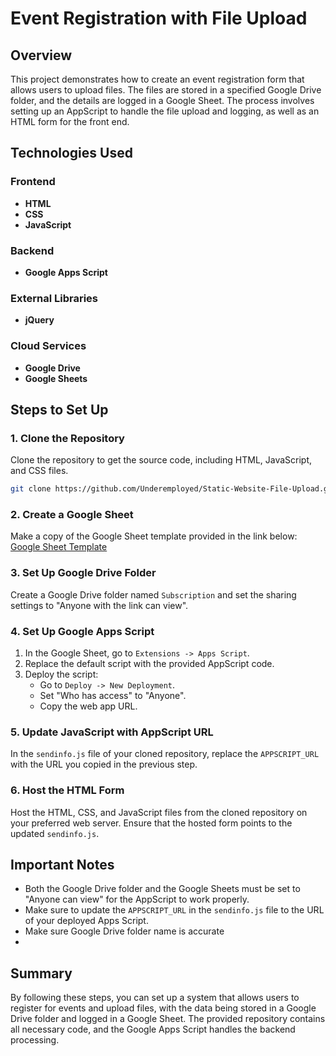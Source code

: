 # Event Registration with File Upload

## Overview
This project demonstrates how to create an event registration form that allows users to upload files. The files are stored in a specified Google Drive folder, and the details are logged in a Google Sheet. The process involves setting up an AppScript to handle the file upload and logging, as well as an HTML form for the front end.
## Technologies Used

### Frontend
- **HTML**
- **CSS**
- **JavaScript**

### Backend
- **Google Apps Script**

### External Libraries
- **jQuery**

### Cloud Services
- **Google Drive**
- **Google Sheets**
## Steps to Set Up

### 1. Clone the Repository
Clone the repository to get the source code, including HTML, JavaScript, and CSS files.

```sh
git clone https://github.com/Underemployed/Static-Website-File-Upload.git
```

### 2. Create a Google Sheet
Make a copy of the Google Sheet template provided in the link below:
[Google Sheet Template](https://docs.google.com/spreadsheets/d/1qAYa-E0PuYPqQ2Qdci_d6MltYfFDW8cNTS9w-ynq2OU/edit?gid=0#gid=0)

### 3. Set Up Google Drive Folder
Create a Google Drive folder named `Subscription` and set the sharing settings to "Anyone with the link can view".

### 4. Set Up Google Apps Script
1. In the Google Sheet, go to `Extensions -> Apps Script`.
2. Replace the default script with the provided AppScript code.
3. Deploy the script:
   - Go to `Deploy -> New Deployment`.
   - Set "Who has access" to "Anyone".
   - Copy the web app URL.

### 5. Update JavaScript with AppScript URL
In the `sendinfo.js` file of your cloned repository, replace the `APPSCRIPT_URL` with the URL you copied in the previous step.

### 6. Host the HTML Form
Host the HTML, CSS, and JavaScript files from the cloned repository on your preferred web server. Ensure that the hosted form points to the updated `sendinfo.js`.

## Important Notes
- Both the Google Drive folder and the Google Sheets must be set to "Anyone can view" for the AppScript to work properly.
- Make sure to update the `APPSCRIPT_URL` in the `sendinfo.js` file to the URL of your deployed Apps Script.
- Make sure Google Drive folder name is accurate
- 
## Summary
By following these steps, you can set up a system that allows users to register for events and upload files, with the data being stored in a Google Drive folder and logged in a Google Sheet. The provided repository contains all necessary code, and the Google Apps Script handles the backend processing.
